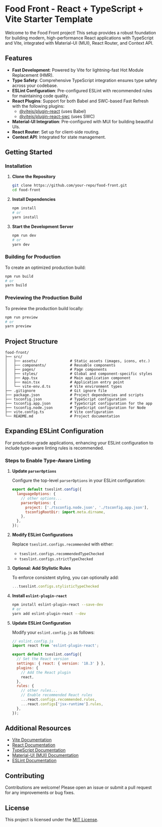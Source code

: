 # Food Front - React + TypeScript + Vite Starter Template

Welcome to the Food Front project! This setup provides a robust foundation for building modern, high-performance React applications with TypeScript and Vite, integrated with Material-UI (MUI), React Router, and Context API.

## Features

- **Fast Development**: Powered by Vite for lightning-fast Hot Module Replacement (HMR).
- **Type Safety**: Comprehensive TypeScript integration ensures type safety across your codebase.
- **ESLint Configuration**: Pre-configured ESLint with recommended rules for maintaining code quality.
- **React Plugins**: Support for both Babel and SWC-based Fast Refresh with the following plugins:
  - [@vitejs/plugin-react](https://github.com/vitejs/vite-plugin-react) (uses Babel)
  - [@vitejs/plugin-react-swc](https://github.com/vitejs/vite-plugin-react-swc) (uses SWC)
- **Material-UI Integration**: Pre-configured with MUI for building beautiful UIs.
- **React Router**: Set up for client-side routing.
- **Context API**: Integrated for state management.

## Getting Started

### Installation

1. **Clone the Repository**
   ```bash
   git clone https://github.com/your-repo/food-front.git
   cd food-front
   ```

2. **Install Dependencies**
   ```bash
   npm install
   # or
   yarn install
   ```

3. **Start the Development Server**
   ```bash
   npm run dev
   # or
   yarn dev
   ```

### Building for Production

To create an optimized production build:
```bash
npm run build
# or
yarn build
```

### Previewing the Production Build

To preview the production build locally:
```bash
npm run preview
# or
yarn preview
```

## Project Structure

```plaintext
food-front/
├── src/
│   ├── assets/               # Static assets (images, icons, etc.)
│   ├── components/           # Reusable components
│   ├── pages/                # Page components
│   ├── styles/               # Global and component-specific styles
│   ├── App.tsx               # Main application component
│   ├── main.tsx              # Application entry point
│   └── vite-env.d.ts         # Vite environment types
├── .gitignore                # Git ignore file
├── package.json              # Project dependencies and scripts
├── tsconfig.json             # TypeScript configuration
├── tsconfig.app.json         # TypeScript configuration for the app
├── tsconfig.node.json        # TypeScript configuration for Node
├── vite.config.ts            # Vite configuration
└── README.md                 # Project documentation
```

## Expanding ESLint Configuration

For production-grade applications, enhancing your ESLint configuration to include type-aware linting rules is recommended.

### Steps to Enable Type-Aware Linting

1. **Update `parserOptions`**
   
   Configure the top-level `parserOptions` in your ESLint configuration:
   ```javascript
   export default tseslint.config({
     languageOptions: {
       // other options...
       parserOptions: {
         project: ['./tsconfig.node.json', './tsconfig.app.json'],
         tsconfigRootDir: import.meta.dirname,
       },
     },
   });
   ```

2. **Modify ESLint Configurations**
   
   Replace `tseslint.configs.recommended` with either:
   - `tseslint.configs.recommendedTypeChecked`
   - `tseslint.configs.strictTypeChecked`

3. **Optional: Add Stylistic Rules**
   
   To enforce consistent styling, you can optionally add:
   ```javascript
   ...tseslint.configs.stylisticTypeChecked
   ```

4. **Install `eslint-plugin-react`**
   
   ```bash
   npm install eslint-plugin-react --save-dev
   # or
   yarn add eslint-plugin-react --dev
   ```

5. **Update ESLint Configuration**
   
   Modify your `eslint.config.js` as follows:
   ```javascript
   // eslint.config.js
   import react from 'eslint-plugin-react';
   
   export default tseslint.config({
     // Set the React version
     settings: { react: { version: '18.3' } },
     plugins: {
       // Add the React plugin
       react,
     },
     rules: {
       // other rules...
       // Enable recommended React rules
       ...react.configs.recommended.rules,
       ...react.configs['jsx-runtime'].rules,
     },
   });
   ```

## Additional Resources

- [Vite Documentation](https://vitejs.dev/)
- [React Documentation](https://reactjs.org/)
- [TypeScript Documentation](https://www.typescriptlang.org/)
- [Material-UI (MUI) Documentation](https://mui.com/)
- [ESLint Documentation](https://eslint.org/)

## Contributing

Contributions are welcome! Please open an issue or submit a pull request for any improvements or bug fixes.

## License

This project is licensed under the [MIT License](LICENSE).
